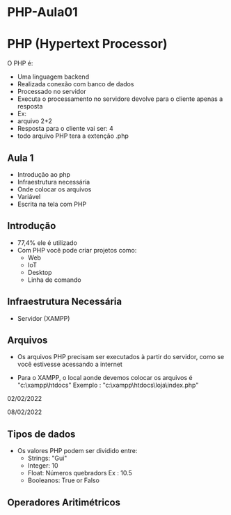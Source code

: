 # PHP-Aula01
 # PHP (Hypertext Processor)
 O PHP é:
- Uma linguagem backend
- Realizada conexão com banco de dados 
- Processado no servidor
- Executa o processamento no servidore devolve para o cliente apenas a resposta
- Ex:
 - arquivo 2+2
 - Resposta para o cliente vai ser: 4
 - todo arquivo PHP tera a extenção .php

## Aula 1
- Introdução ao php
- Infraestrutura necessária
- Onde colocar os arquivos
- Variável
- Escrita na tela com PHP

## Introdução 
- 77,4% ele é utilizado
- Com PHP você pode criar projetos como:
  - Web
  - IoT
  - Desktop
  - Linha de comando

## Infraestrutura Necessária
- Servidor (XAMPP)

## Arquivos
- Os arquivos PHP precisam ser executados à partir do servidor,
 como se você estivesse acessando a internet

- Para o XAMPP, o local aonde devemos colocar os arquivos é "c:\xampp\htdocs"
Exemplo : "c:\xampp\htdocs\loja\index.php"




 02/02/2022
 
 
 08/02/2022
 
 
 
 ## Tipos de dados
 - Os valores PHP podem ser dividido entre:
   - Strings: "Gui"
   - Integer: 10
   - Float: Números quebradors Ex : 10.5
   - Booleanos: True or Falso

 ## Operadores Aritimétricos
 
